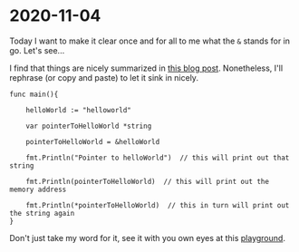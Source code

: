 # 2020-11-04

Today I want to make it clear once and for all to me what the `&` stands for in go. Let's see...

I find that things are nicely summarized in [this blog post](https://winterflower.github.io/2017/08/20/the-asterisk-and-the-ampersand/).
Nonetheless, I'll rephrase (or copy and paste) to let it sink in nicely.

```golang
func main(){
	
	helloWorld := "helloworld"
  
	var pointerToHelloWorld *string
  
	pointerToHelloWorld = &helloWorld
  
	fmt.Println("Pointer to helloWorld")  // this will print out that string
  
	fmt.Println(pointerToHelloWorld)  // this will print out the memory address
  
	fmt.Println(*pointerToHelloWorld)  // this in turn will print out the string again
}
```

Don't just take my word for it, see it with you own eyes at this [playground](https://goplay.space/#Y7PN0WCaXOU).
